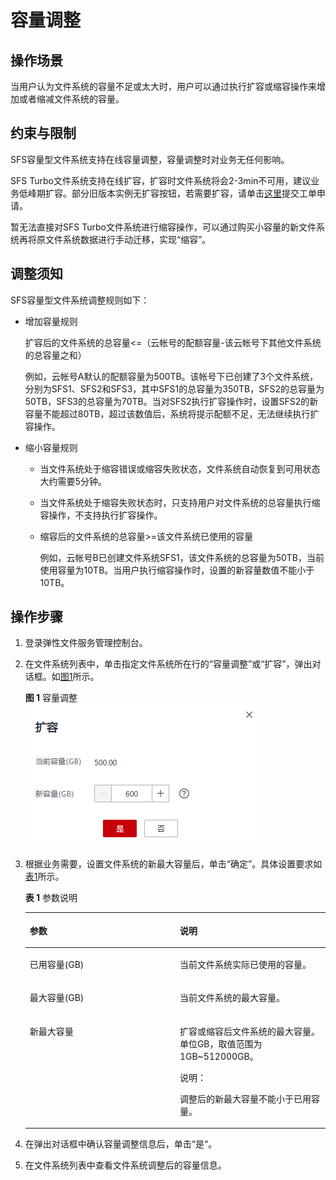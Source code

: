 # 容量调整<a name="sfs_01_0039"></a>

## 操作场景<a name="section146683055320"></a>

当用户认为文件系统的容量不足或太大时，用户可以通过执行扩容或缩容操作来增加或者缩减文件系统的容量。

## 约束与限制<a name="section105160593533"></a>

SFS容量型文件系统支持在线容量调整，容量调整时对业务无任何影响。

SFS Turbo文件系统支持在线扩容，扩容时文件系统将会2-3min不可用，建议业务低峰期扩容。部分旧版本实例无扩容按钮，若需要扩容，请单击[这里](https://console.huaweicloud.com/ticket/#/ticketindex/createIndex)提交工单申请。

暂无法直接对SFS Turbo文件系统进行缩容操作，可以通过购买小容量的新文件系统再将原文件系统数据进行手动迁移，实现“缩容”。

## 调整须知<a name="section20105436211757"></a>

SFS容量型文件系统调整规则如下：

-   增加容量规则

    扩容后的文件系统的总容量<=（云帐号的配额容量-该云帐号下其他文件系统的总容量之和）

    例如，云帐号A默认的配额容量为500TB。该帐号下已创建了3个文件系统，分别为SFS1、SFS2和SFS3，其中SFS1的总容量为350TB，SFS2的总容量为50TB，SFS3的总容量为70TB。当对SFS2执行扩容操作时，设置SFS2的新容量不能超过80TB，超过该数值后，系统将提示配额不足，无法继续执行扩容操作。

-   缩小容量规则
    -   当文件系统处于缩容错误或缩容失败状态，文件系统自动恢复到可用状态大约需要5分钟。
    -   当文件系统处于缩容失败状态时，只支持用户对文件系统的总容量执行缩容操作，不支持执行扩容操作。
    -   缩容后的文件系统的总容量\>=该文件系统已使用的容量

        例如，云帐号B已创建文件系统SFS1，该文件系统的总容量为50TB，当前使用容量为10TB。当用户执行缩容操作时，设置的新容量数值不能小于10TB。



## 操作步骤<a name="zh-cn_topic_0051702894_section1607836314443"></a>

1.  登录弹性文件服务管理控制台。
2.  在文件系统列表中，单击指定文件系统所在行的“容量调整”或“扩容”，弹出对话框。如[图1](#zh-cn_topic_0051702894_fig5791641694329)所示。

    **图 1**  容量调整<a name="zh-cn_topic_0051702894_fig5791641694329"></a>  
    ![](figures/容量调整.png "容量调整")

3.  根据业务需要，设置文件系统的新最大容量后，单击“确定”。具体设置要求如[表1](#table1834202713541)所示。

    **表 1**  参数说明

    <a name="table1834202713541"></a>
    <table><thead align="left"><tr id="row134242765411"><th class="cellrowborder" valign="top" width="50%" id="mcps1.2.3.1.1"><p id="p33421271543"><a name="p33421271543"></a><a name="p33421271543"></a>参数</p>
    </th>
    <th class="cellrowborder" valign="top" width="50%" id="mcps1.2.3.1.2"><p id="p2342132725418"><a name="p2342132725418"></a><a name="p2342132725418"></a>说明</p>
    </th>
    </tr>
    </thead>
    <tbody><tr id="row172041324557"><td class="cellrowborder" valign="top" width="50%" headers="mcps1.2.3.1.1 "><p id="p72048255517"><a name="p72048255517"></a><a name="p72048255517"></a>已用容量(GB)</p>
    </td>
    <td class="cellrowborder" valign="top" width="50%" headers="mcps1.2.3.1.2 "><p id="p5205172185510"><a name="p5205172185510"></a><a name="p5205172185510"></a>当前文件系统实际已使用的容量。</p>
    </td>
    </tr>
    <tr id="row20398205885419"><td class="cellrowborder" valign="top" width="50%" headers="mcps1.2.3.1.1 "><p id="p1439885815413"><a name="p1439885815413"></a><a name="p1439885815413"></a>最大容量(GB)</p>
    </td>
    <td class="cellrowborder" valign="top" width="50%" headers="mcps1.2.3.1.2 "><p id="p23981058105414"><a name="p23981058105414"></a><a name="p23981058105414"></a>当前文件系统的最大容量。</p>
    </td>
    </tr>
    <tr id="row311311253562"><td class="cellrowborder" valign="top" width="50%" headers="mcps1.2.3.1.1 "><p id="p81132025155610"><a name="p81132025155610"></a><a name="p81132025155610"></a>新最大容量</p>
    </td>
    <td class="cellrowborder" valign="top" width="50%" headers="mcps1.2.3.1.2 "><p id="p1018375325614"><a name="p1018375325614"></a><a name="p1018375325614"></a>扩容或缩容后文件系统的最大容量。单位GB，取值范围为1GB~512000GB。</p>
    <div class="note" id="note13597123622317"><a name="note13597123622317"></a><a name="note13597123622317"></a><span class="notetitle"> 说明： </span><div class="notebody"><p id="p115971236122312"><a name="p115971236122312"></a><a name="p115971236122312"></a>调整后的新最大容量不能小于已用容量。</p>
    </div></div>
    </td>
    </tr>
    </tbody>
    </table>

4.  在弹出对话框中确认容量调整信息后，单击“是“。
5.  在文件系统列表中查看文件系统调整后的容量信息。

